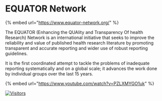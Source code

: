 # EQUATOR Network

{% embed url="https://www.equator-network.org/" %}

The EQUATOR (Enhancing the QUAlity and Transparency Of health Research) Network is an international initiative that seeks to improve the reliability and value of published health research literature by promoting transparent and accurate reporting and wider use of robust reporting guidelines.

It is the first coordinated attempt to tackle the problems of inadequate reporting systematically and on a global scale; it advances the work done by individual groups over the last 15 years.

{% embed url="https://www.youtube.com/watch?v=PZLXMYGO1uk" %}

[![Visitors](https://api.visitorbadge.io/api/visitors?path=https%3A%2F%2Fgithub.com%2Fdrshahizan\&labelColor=%23697689\&countColor=%23555555\&style=plastic)](https://visitorbadge.io/status?path=https%3A%2F%2Fgithub.com%2Fdrshahizan)
